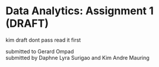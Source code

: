 # Data Analytics: Assignment 1 (DRAFT)

kim draft dont pass read it first

submitted to Gerard Ompad <br/> 
submitted by Daphne Lyra Surigao and Kim Andre Mauring
